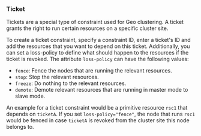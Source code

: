 ### Ticket

Tickets are a special type of constraint used for Geo clustering. A
ticket grants the right to run certain resources on a specific cluster
site.

To create a ticket constraint, specify a constraint ID, enter a
ticket's ID and add the resources that you want to depend on this
ticket. Additionally, you can set a loss-policy to define what should
happen to the resources if the ticket is revoked. The attribute
`loss-policy` can have the following values:

* `fence`: Fence the nodes that are running the relevant resources.
* `stop`: Stop the relevant resources.
* `freeze`: Do nothing to the relevant resources.
* `demote`: Demote relevant resources that are running in master mode to slave mode.

An example for a ticket constraint would be a primitive resource
`rsc1` that depends on `ticketA`. If you set `loss-policy="fence"`,
the node that runs `rsc1` would be fenced in case `ticketA` is
revoked from the cluster site this node belongs to.
